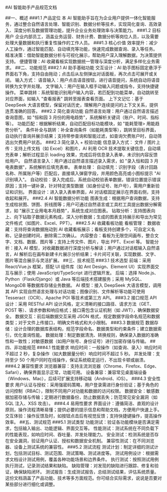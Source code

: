 #AI 智能助手产品规范文档

##一、概述
###1.1 产品定位
本 AI 智能助手旨在为企业用户提供一体化智能服务，通过整合自然语言处理、智能识别、数据分析等技术，实现简化查询、高效录入、深度分析及数据管理功能，提升企业业务处理效率与决策能力。
###1.2 目标用户
企业内部员工，涵盖业务运营、财务计费、数据分析等岗位人员，以及需要处理大量数据和执行重复性操作的工作人员。
###1.3 核心价值
效率提升：减少人工操作，通过智能匹配、自动填充等功能，快速完成数据查询、录入等任务。
精准决策：借助智能数据分析与可视化展示，帮助用户深入理解数据，为决策提供支持。
便捷管理：AI 收藏看板实现数据统一管理与深度分析，满足多样化业务需求。
##二、功能规范
###2.1 AI 助手基础功能
交互设计：AI 助手图标固定悬浮于界面右下角，支持自由拖动；点击后从左侧弹出对话面板，再次点击可展开或关闭。
输入方式：
语音输入：用户点击语音按钮，进行语音提问，系统自动将语音转换为文字并处理。
文字输入：用户在输入框手动输入问题或指令，支持快捷键操作。
菜单跳转：系统智能识别用户输入内容，若匹配到功能菜单，自动跳转至对应界面，如输入 "查看报表" 跳转至报表查看页面。
上下文记忆：基于 DeepSeek 大语言模型，保留对话历史，理解用户连续提问的上下文关系，提供连贯准确的回答。
###2.2 简化查询功能
自然语言处理：用户通过自然语言描述查询意图，如 "恒和园 3 月份的用电趋势"，系统解析关键词（账户、时间、指标等）。
功能匹配：根据解析结果，自动匹配目标功能模块，如 "能耗管理> 用能趋势分析"。
条件补全与跳转：补全查询条件（如能耗类型等），跳转至目标界面，自动执行查询并展示结果；支持带参查询和智能过滤，如查询欠费账户时，自动筛选出欠费用户状态。
###2.3 简化录入 + 校验功能
信息录入方式：
文件 / 图片上传：支持上传文档（如 Excel）和图片，AI 利用 OCR 技术提取关键信息，自动填充表单；解析过程显示 loading 效果，完成后将信息录入表单，未识别内容反馈给用户。
自然语言录入：用户通过自然语言描述录入需求，如 "录入恒和园 3 月电表数据"，系统解析后填充表单。
表单处理：
自动填充：识别字段（表计回路名称、所属账户等）匹配后，直接填入弹窗字段，并用颜色高亮或小图标提示 "AI 识别填入"。
自动校验：录入完成后，系统自动校验表单数据，错误位置提示错误原因；支持一键补录，针对特定类型数据（如身份证号、账户号），需用户重新验证和识别。
界面设计：进入录入表单界面，AI 对话框固定展示在界面右侧，支持收起和展开。
###2.4 AI 智能数据分析功能
图表生成：根据用户查询数据，支持生成柱状图、饼图、折线图等；用户可通过自然语言或工具栏工具提出数据分解需求，如 "展示工业用电本月趋势"，系统生成对应图表。
钻取分析：支持图表向上、向下钻取子数据元素构成，深入分析数据；生成的图表支持展示和导出为常见文件格式（如图片、Excel、PPT）。
###2.5 AI 收藏看板功能
看板管理：
数据收藏：支持将查询数据拖动到 AI 收藏看板展示；看板支持创建多个，可自定义名称，记录创建时间，删除需二次确认。
内容整合：看板为无限空间画布，整合文字、文档、数据、图片等；支持上传文件、图片，导出 PPT、Excel 等。
智能分析：接入 AI 模型，对收藏数据进行深度分析与解读；用户通过对话框输入自然语言，AI 解析后在画布新建卡片展示分析结果；卡片间可关联，实现数据、文字、图片等混合展示与灵活扩展。
##三、技术规范
###3.1 技术选型
前端：采用 React/Vue.js 框架，搭配 UI 组件库（如 Ant Design、Element UI）实现界面交互与展示；使用 JavaScript/TypeScript 进行逻辑开发。
后端：选择 Node.js、Python（Flask/Django）或 Java 等后端技术搭建服务；采用 MySQL、MongoDB 等数据库存储业务数据。
AI 模型：接入 DeepSeek 大语言模型，调用其 API 实现自然语言处理与对话功能；图像识别、文件解析等功能可使用 Tesseract（OCR）、Apache POI 等技术或第三方 API。
###3.2 接口规范
API 设计：采用 RESTful API 设计风格，定义清晰的接口路径、请求方法（GET、POST 等）、请求参数和响应格式；接口需包含认证机制（如 JWT），确保数据安全。
数据交互：前后端数据交互采用 JSON 格式，规定数据字段命名规范和数据类型；对于文件上传接口，明确文件格式和大小限制。
###3.3 数据规范
数据存储：设计合理的数据库表结构，规范字段命名、数据类型和约束条件；建立数据索引，优化查询性能。
数据处理：制定数据清洗、转换规则，确保录入数据的准确性和一致性；对敏感数据（如用户账号、身份证号）进行加密存储与传输。
##四、非功能规范
###4.1 性能要求
响应时间：一般操作（如查询、录入）响应时间不超过 2 秒，复杂操作（如大数据量分析）响应时间不超过 5 秒。
并发处理：支持至少 50 个用户同时在线操作，保证系统稳定运行，不出现卡顿或崩溃。
###4.2 兼容性要求
浏览器兼容：支持主流浏览器（Chrome、Firefox、Edge、Safari），确保界面显示正常，功能可用。
设备兼容：兼容常见桌面端设备（Windows、Mac），后续可扩展支持移动端（Android、iOS）。
###4.3 安全性要求
用户认证与授权：采用强密码策略，用户登录需进行身份验证；基于角色的访问控制（RBAC），限制不同用户对功能和数据的访问权限。
数据安全：敏感数据加密存储与传输；定期进行数据备份，防止数据丢失；防范常见安全漏洞（如 SQL 注入、XSS 攻击）。
###4.4 易用性要求
界面设计：遵循简洁、直观的设计原则，操作流程清晰易懂；提供必要的提示信息和帮助文档，方便用户快速上手。
交互体验：操作反馈及时，如按钮点击后有视觉反馈；支持快捷键操作，提高操作效率。
##五、测试规范
###5.1 测试类型
功能测试：验证各功能模块是否满足需求，包括输入输出、功能逻辑、界面交互等。
性能测试：测试系统在不同负载下的性能表现，如响应时间、吞吐量、并发处理能力。
安全测试：检测系统是否存在安全漏洞，验证用户认证、授权和数据安全机制。
兼容性测试：在不同浏览器、设备上测试系统的兼容性。
###5.2 测试流程
测试计划：制定详细的测试计划，包括测试目标、测试范围、测试策略、测试进度等。
测试用例设计：根据需求文档设计测试用例，覆盖各种功能场景和边界条件。
执行测试：按照测试用例执行测试，记录测试结果和缺陷。
缺陷管理：对发现的缺陷进行跟踪、修复和验证，确保缺陷闭环。
测试报告：生成测试报告，总结测试结果，评估系统质量。
这份文档涵盖了产品功能、技术等多方面规范。你可结合实际需求，说说是否要对某些部分进行细化或调整。

